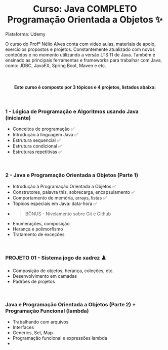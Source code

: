 <h1 align=center> Curso: Java COMPLETO Programação Orientada a Objetos ✨ </h1>


Plataforma: Udemy

O curso do Profº Nélio Alves conta com vídeo aulas, materiais de apoio, exercícios propostos e projetos. Constantemente atualizado com novos conteúdos e no momento utilizando a versão LTS 11 de Java. Também é ensinado as principais ferramentas e frameworks para trabalhar com Java, como: JDBC, JavaFX, Spring Boot, Maven e etc.

<br>
<h4 align=center> Este curso é composto por 3 tópicos e 4 projetos, listados abaixo: </h4>
<br>
<h3> 1 - Lógica de Programação e Algoritmos usando Java (iniciante) </h3>

  - Conceitos de programação ✅
  - Introdução à linguagem Java ✅
  - Estrutura sequencial ✅
  - Estrutura condicional ✅
  - Estruturas repetitivas ✅
  
<br>

<h3> 2 - Java e Programação Orientada a Objetos (Parte 1) </h3>

  - Introdução à Programação Orientada a Objetos ✅
  - Construtores, palavra this, sobrecarga, encapsulamento ✅
  - Comportamento de memória, arrays, listas ✅
  - Tópicos especiais em Java: data-hora ✅
  - >BÔNUS - Nivelamento sobre Git e Github 
  - Enumerações, composição
  - Herança e polimorfismo
  - Tratamento de exceções 

<br>

<h3> PROJETO 01 - Sistema jogo de xadrez ♟️ </h3>

  - Composição de objetos, herança, coleções, etc.
  - Desenvolvimento em camadas
  - Padrões de projetos
  
<br>

<h3> Java e Programação Orientada a Objetos (Parte 2) + Programação Funcional (lambda) </h3>

  - Trabalhando com arquivos
  - Interfaces
  - Generics, Set, Map
  - Programação funcional e expressões lambda
  - 

  
  
